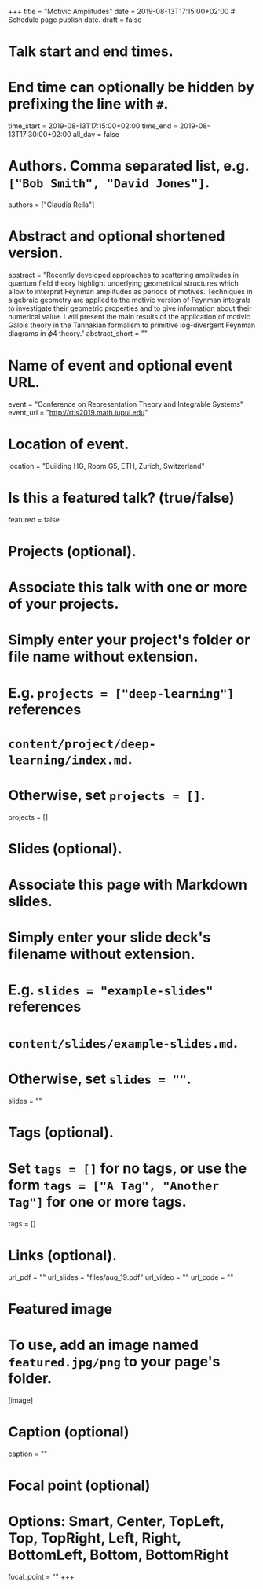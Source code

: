 +++
title = "Motivic Amplitudes"
date = 2019-08-13T17:15:00+02:00  # Schedule page publish date.
draft = false

# Talk start and end times.
#   End time can optionally be hidden by prefixing the line with `#`.
time_start = 2019-08-13T17:15:00+02:00
time_end = 2019-08-13T17:30:00+02:00
all_day = false

# Authors. Comma separated list, e.g. `["Bob Smith", "David Jones"]`.
authors = ["Claudia Rella"]

# Abstract and optional shortened version.
abstract = "Recently developed approaches to scattering amplitudes in quantum field theory highlight underlying geometrical structures which allow to interpret Feynman amplitudes as periods of motives. Techniques in algebraic geometry are applied to the motivic version of Feynman integrals to investigate their geometric properties and to give information about their numerical value. I will present the main results of the application of motivic Galois theory in the Tannakian formalism to primitive log-divergent Feynman diagrams in 𝜙4 theory."
abstract_short = ""

# Name of event and optional event URL.
event = "Conference on Representation Theory and Integrable Systems"
event_url = "http://rtis2019.math.iupui.edu"

# Location of event.
location = "Building HG, Room G5, ETH, Zurich, Switzerland"

# Is this a featured talk? (true/false)
featured = false

# Projects (optional).
#   Associate this talk with one or more of your projects.
#   Simply enter your project's folder or file name without extension.
#   E.g. `projects = ["deep-learning"]` references 
#   `content/project/deep-learning/index.md`.
#   Otherwise, set `projects = []`.
projects = []

# Slides (optional).
#   Associate this page with Markdown slides.
#   Simply enter your slide deck's filename without extension.
#   E.g. `slides = "example-slides"` references 
#   `content/slides/example-slides.md`.
#   Otherwise, set `slides = ""`.
slides = ""

# Tags (optional).
#   Set `tags = []` for no tags, or use the form `tags = ["A Tag", "Another Tag"]` for one or more tags.
tags = []

# Links (optional).
url_pdf = ""
url_slides = "files/aug_19.pdf"
url_video = ""
url_code = ""

# Featured image
# To use, add an image named `featured.jpg/png` to your page's folder. 
[image]
  # Caption (optional)
  caption = ""

  # Focal point (optional)
  # Options: Smart, Center, TopLeft, Top, TopRight, Left, Right, BottomLeft, Bottom, BottomRight
  focal_point = ""
+++
